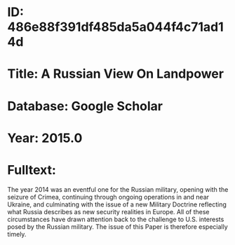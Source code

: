 # ID: 486e88f391df485da5a044f4c71ad14d
# Title: A Russian View On Landpower
# Database: Google Scholar
# Year: 2015.0
# Fulltext:
The year 2014 was an eventful one for the Russian military, opening with the seizure of Crimea, continuing through ongoing operations in and near Ukraine, and culminating with the issue of a new Military Doctrine reflecting what Russia describes as new security realities in Europe.
All of these circumstances have drawn attention back to the challenge to U.S. interests posed by the Russian military.
The issue of this Paper is therefore especially timely.